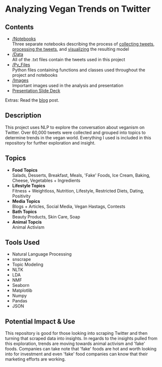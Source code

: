 # Analyzing Vegan Trends on Twitter

## Contents
- [/Notebooks](Notebooks)<br>
Three separate notebooks describing the process of [collecting tweets](/Notebooks/tweet_collection.ipynb), [processing the tweets](/Notebooks/text_processing.ipynb), and [visualizing](/Notebooks/final_model_vis.ipynb) the resulting model
- [/Data](/Data)<br>
All of the .txt files contain the tweets used in this project
- [/Py_Files](/Py_Files)<br>
Python files containing functions and classes used throughout the project and notebooks
- [/Images](/Images)<br>
Important images used in the analysis and presentation
- [Presentation Slide Deck](vegan_tweets.pdf)<br>

Extras: Read the [blog](https://towardsdatascience.com/machine-learning-and-veganism-2a1e03e0b262) post.

## Description
This project uses NLP to explore the conversation about veganism on Twitter. Over 60,000 tweets were collected and grouped into topics to determine trends in the vegan world. Everything I used is included in this repository for further exploration and insight.

## Topics
- **Food Topics**<br>
Salads, Desserts, Breakfast, Meals, 'Fake' Foods, Ice Cream, Baking, Cheese, Vegetables + Ingredients
- **Lifestyle Topics**<br>
Fitness + Weightloss, Nutrition, Lifestyle, Restricted Diets, Dating, Positivity
- **Media Topics**<br>
Blogs + Articles, Social Media, Vegan Hastags, Contests
- **Bath Topics**<br>
Beauty Products, Skin Care, Soap
- **Animal Topcis**<br>
Animal Activism


## Tools Used
- Natural Language Processing
- snscrape
- Topic Modeling
- NLTK
- LDA
- NMF
- Seaborn
- Matplotlib
- Numpy
- Pandas
- JSON

## Potential Impact & Use
This repository is good for those looking into scraping Twitter and then turning that scraped data into insights. In regards to the insights pulled from this exploration, trends are moving towards animal activism and 'fake' foods. Companies can take note that 'fake' foods are hot and worth looking into for investment and even 'fake' food companies can know that their marketing efforts are working.
